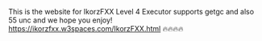 This is the website for IkorzFXX Level 4 Executor supports getgc and also 55 unc and we hope you enjoy! https://ikorzfxx.w3spaces.com/IkorzFXX.html 🔥🔥🔥🔥
